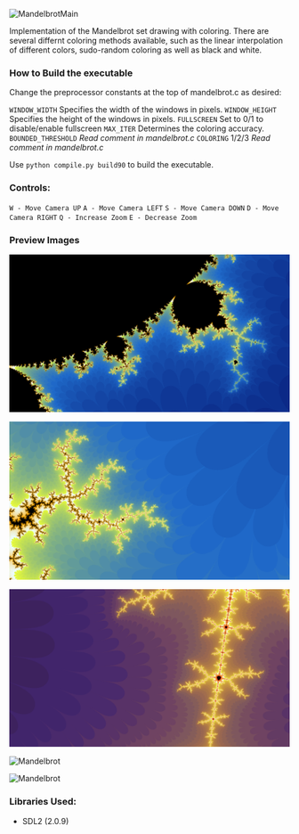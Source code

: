
![MandelbrotMain](https://i.imgur.com/CubP8Ww.png)

Implementation of the Mandelbrot set drawing with coloring. There are several differnt coloring methods available, such as the linear interpolation of different colors, sudo-random coloring as well as black and white.

### How to Build the executable

Change the preprocessor constants at the top of mandelbrot.c as desired:

``WINDOW_WIDTH`` Specifies the width of the windows in pixels.
``WINDOW_HEIGHT`` Specifies the height of the windows in pixels.
``FULLSCREEN`` Set to 0/1 to disable/enable fullscreen
``MAX_ITER`` Determines the coloring accuracy.
``BOUNDED_THRESHOLD`` *Read comment in mandelbrot.c*
``COLORING`` 1/2/3 *Read comment in mandelbrot.c*


Use ``python compile.py build90`` to build the executable.


### Controls:

``W - Move Camera UP``
``A - Move Camera LEFT``
``S - Move Camera DOWN``
``D - Move Camera RIGHT``
``Q - Increase Zoom``
``E - Decrease Zoom``


### Preview Images

![Mandelbrot](res/images/Large_interpolated.png)

![Mandelbrot](res/images/Zoomed_interpolated.png)

![Mandelbrot](res/images/Color_corrected_interpolated.png)

![Mandelbrot](https://i.imgur.com/NFLXS5O.png)

![Mandelbrot](https://i.imgur.com/tkWkLZo.png)




### Libraries Used:
- SDL2 (2.0.9)
